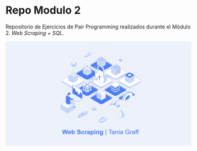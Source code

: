# Repo Modulo 2
Repositorio de Ejercicios de Pair Programming realizados durante el Módulo 2. *Web Scraping + SQL*.

![imagen_portada_modulo](portada.png)